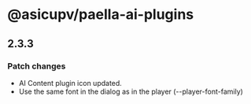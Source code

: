 # @asicupv/paella-ai-plugins

## 2.3.3

### Patch changes

- AI Content plugin icon updated.
- Use the same font in the dialog as in the player (--player-font-family)
